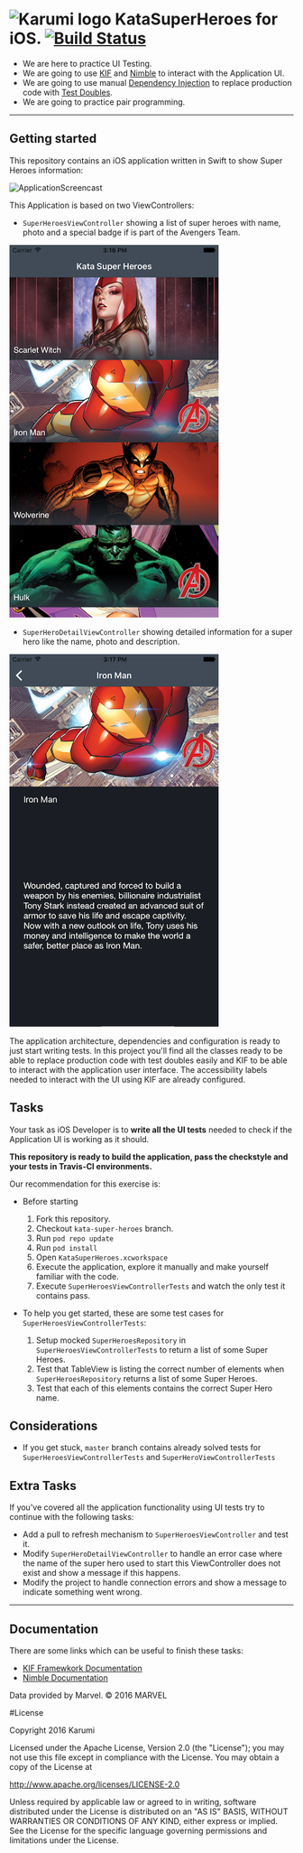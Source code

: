 ![Karumi logo][karumilogo] KataSuperHeroes for iOS. [![Build Status](https://travis-ci.org/Karumi/KataSuperHeroesIOS.svg?branch=master)](https://travis-ci.org/Karumi/KataSuperHeroesIOS)
============================

- We are here to practice UI Testing.
- We are going to use [KIF][kif] and [Nimble][nimble] to interact with the Application UI.
- We are going to use manual [Dependency Injection][dependencyInjection] to replace production code with [Test Doubles][testDoubles].
- We are going to practice pair programming.

---

## Getting started

This repository contains an iOS application written in Swift to show Super Heroes information:

![ApplicationScreencast][applicationScreencast]

This Application is based on two ViewControllers:

* ``SuperHeroesViewController`` showing a list of super heroes with name, photo and a special badge if is part of the Avengers Team.

![SuperHeroesViewControllerScreenshot][superHeroesViewControllerScreenshot]

* ``SuperHeroDetailViewController`` showing detailed information for a super hero like the name, photo and description.

![SuperHeroDetailViewControllerScreenshot][superHeroDetailViewControllerScreenshot]


The application architecture, dependencies and configuration is ready to just start writing tests. In this project you'll find all the classes ready to be able to replace production code with test doubles easily and KIF to be able to interact with the application user interface. The accessibility labels needed to interact with the UI using KIF are already configured.

## Tasks

Your task as iOS Developer is to **write all the UI tests** needed to check if the Application UI is working as it should. 

**This repository is ready to build the application, pass the checkstyle and your tests in Travis-CI environments.**

Our recommendation for this exercise is:

  * Before starting
    1. Fork this repository.
    2. Checkout `kata-super-heroes` branch.
    3. Run `pod repo update` 
    4. Run `pod install`
    5. Open `KataSuperHeroes.xcworkspace`
    6. Execute the application, explore it manually and make yourself familiar with the code.
    7. Execute `SuperHeroesViewControllerTests` and watch the only test it contains pass.

  * To help you get started, these are some test cases for `SuperHeroesViewControllerTests`:     
    1. Setup mocked `SuperHeroesRepository` in `SuperHeroesViewControllerTests` to return a list of some Super Heroes.
    2. Test that TableView is listing the correct number of elements when `SuperHeroesRepository` returns a list of some Super Heroes.
    3. Test that each of this elements contains the correct Super Hero name.

## Considerations

* If you get stuck, `master` branch contains already solved tests for `SuperHeroesViewControllerTests` and `SuperHeroViewControllerTests`

## Extra Tasks

If you've covered all the application functionality using UI tests try to continue with the following tasks:

* Add a pull to refresh mechanism to ``SuperHeroesViewController`` and test it.
* Modify ``SuperHeroDetailViewController`` to handle an error case where the name of the super hero used to start this ViewController does not exist and show a message if this happens.
* Modify the project to handle connection errors and show a message to indicate something went wrong.

---

## Documentation

There are some links which can be useful to finish these tasks:

* [KIF Framewkork Documentation][kif]
* [Nimble Documentation][nimble]

Data provided by Marvel. © 2016 MARVEL

#License

Copyright 2016 Karumi

Licensed under the Apache License, Version 2.0 (the "License");
you may not use this file except in compliance with the License.
You may obtain a copy of the License at

  http://www.apache.org/licenses/LICENSE-2.0

Unless required by applicable law or agreed to in writing, software
distributed under the License is distributed on an "AS IS" BASIS,
WITHOUT WARRANTIES OR CONDITIONS OF ANY KIND, either express or implied.
See the License for the specific language governing permissions and
limitations under the License.

[karumilogo]: https://cloud.githubusercontent.com/assets/858090/11626547/e5a1dc66-9ce3-11e5-908d-537e07e82090.png
[kif]: https://github.com/kif-framework/KIF
[nimble]: https://github.com/Quick/Nimble
[dependencyInjection]: http://www.martinfowler.com/articles/injection.html
[testDoubles]: http://www.martinfowler.com/bliki/TestDouble.html
[applicationScreencast]: ./art/applicationScreencast.gif
[superHeroesViewControllerScreenshot]: ./art/superHeroesViewControllerScreenshot.png
[superHeroDetailViewControllerScreenshot]: ./art/superHeroDetailViewControllerScreenshot.png

